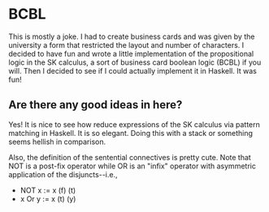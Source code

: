 # BCBL
This is mostly a joke. I had to create business cards and was given by the university a form that restricted the layout and number of characters. I decided to have fun and wrote a little implementation of the propositional logic in the SK calculus, a sort of business card boolean logic (BCBL) if you will. Then I decided to see if I could actually implement it in Haskell. It was fun!

## Are there any good ideas in here?

Yes! It is nice to see how reduce expressions of the SK calculus via pattern matching in Haskell. It is so elegant. Doing this with a stack or something seems hellish in comparison.

Also, the definition of the sentential connectives is pretty cute. Note that NOT is a post-fix operator while OR is an "infix" operator with asymmetric application of the disjuncts--i.e.,

* NOT x := x (f) (t) 
* x Or y := x (t) (y)

